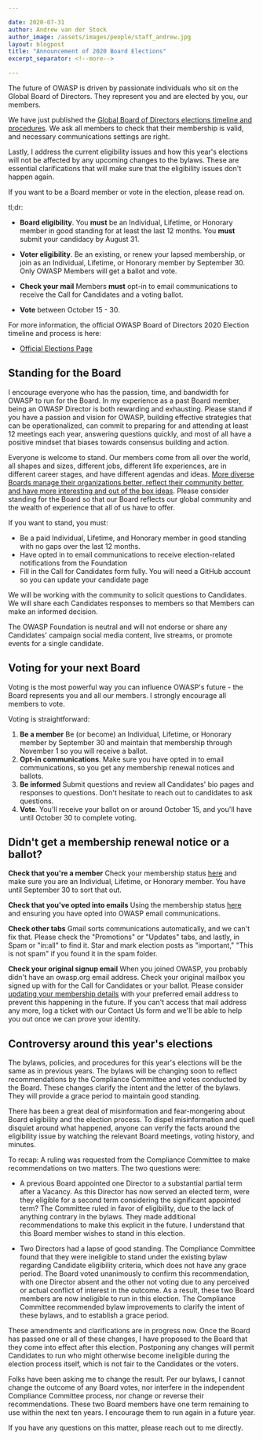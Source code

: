```yaml
---

date: 2020-07-31
author: Andrew van der Stock
author_image: /assets/images/people/staff_andrew.jpg
layout: blogpost
title: "Announcement of 2020 Board Elections"
excerpt_separator: <!--more-->

---
```


The future of OWASP is driven by passionate individuals who sit on the Global Board of Directors. They represent you and are elected by you, our members. 

We have just published the [Global Board of Directors elections timeline and procedures](https://owasp.org/www-board/elections/2020_elections). We ask all members to check that their membership is valid, and necessary communications settings are right.

Lastly, I address the current eligibility issues and how this year's elections will not be affected by any upcoming changes to the bylaws. These are essential clarifications that will make sure that the eligibility issues don't happen again. 

If you want to be a Board member or vote in the election, please read on.

<!--more-->
tl;dr:

* **Board eligibility**. You **must** be an Individual, Lifetime, or Honorary member in good standing for at least the last 12 months. You **must** submit your candidacy by August 31.

* **Voter eligibility**. Be an existing, or renew your lapsed membership, or join as an Individual, Lifetime, or Honorary member by September 30. Only OWASP Members will get a ballot and vote. 

* **Check your mail** Members **must** opt-in to email communications to receive the Call for Candidates and a voting ballot.

* **Vote** between October 15 - 30. 

For more information, the official OWASP Board of Directors 2020 Election timeline and process is here:
* [Official Elections Page](https://owasp.org/www-board/elections/2020_elections)

## Standing for the Board 

I encourage everyone who has the passion, time, and bandwidth for OWASP to run for the Board. In my experience as a past Board member, being an OWASP Director is both rewarding and exhausting. Please stand if you have a passion and vision for OWASP, building effective strategies that can be operationalized, can commit to preparing for and attending at least 12 meetings each year, answering questions quickly, and most of all have a positive mindset that biases towards consensus building and action.

Everyone is welcome to stand. Our members come from all over the world, all shapes and sizes, different jobs, different life experiences, are in different career stages, and have different agendas and ideas. [More diverse Boards manage their organizations better, reflect their community better, and have more interesting and out of the box ideas](https://www.councilofnonprofits.org/tools-resources/diversity-nonprofit-boards). Please consider standing for the Board so that our Board reflects our global community and the wealth of experience that all of us have to offer. 

If you want to stand, you must:

* Be a paid Individual, Lifetime, and Honorary member in good standing with no gaps over the last 12 months.  
* Have opted in to email communications to receive election-related notifications from the Foundation
* Fill in the Call for Candidates form fully. You will need a GitHub account so you can update your candidate page

We will be working with the community to solicit questions to Candidates. We will share each Candidates responses to members so that Members can make an informed decision. 

The OWASP Foundation is neutral and will not endorse or share any Candidates' campaign social media content, live streams, or promote events for a single candidate. 

## Voting for your next Board

Voting is the most powerful way you can influence OWASP's future - the Board represents you and all our members. I strongly encourage all members to vote. 

Voting is straightforward: 

1. **Be a member** Be (or become) an Individual, Lifetime, or Honorary member by September 30 and maintain that membership through November 1 so you will receive a ballot. 
2. **Opt-in communications**. Make sure you have opted in to email communications, so you get any membership renewal notices and ballots.
3. **Be informed** Submit questions and review all Candidates' bio pages and responses to questions. Don't hesitate to reach out to candidates to ask questions. 
3. **Vote**. You'll receive your ballot on or around October 15, and you'll have until October 30 to complete voting. 

## Didn't get a membership renewal notice or a ballot? 

**Check that you're a member**  Check your membership status [here](https://owasp.org/manage-membership/) and make sure you are an Individual, Lifetime, or Honorary member. You have until September 30 to sort that out. 

**Check that you've opted into emails** Using the membership status [here](https://owasp.org/manage-membership/) and ensuring you have opted into OWASP email communications. 

**Check other tabs** Gmail sorts communications automatically, and we can't fix that. Please check the "Promotions" or "Updates" tabs, and lastly, in Spam or "in:all" to find it. Star and mark election posts as "important," "This is not spam" if you found it in the spam folder.  

**Check your original signup email** When you joined OWASP, you probably didn't have an owasp.org email address. Check your original mailbox you signed up with for the Call for Candidates or your ballot. Please consider [updating your membership details](https://owasp.org/manage-membership/) with your preferred email address to prevent this happening in the future. If you can't access that mail address any more, log a ticket with our Contact Us form and we'll be able to help you out once we can prove your identity. 

## Controversy around this year's elections

The bylaws, policies, and procedures for this year's elections will be the same as in previous years. The bylaws will be changing soon to reflect recommendations by the Compliance Committee and votes conducted by the Board. These changes clarify the intent and the letter of the bylaws. They will provide a grace period to maintain good standing. 

There has been a great deal of misinformation and fear-mongering about Board eligibility and the election process. To dispel misinformation and quell disquiet around what happened, anyone can verify the facts around the eligibility issue by watching the relevant Board meetings, voting history, and minutes. 

To recap: A ruling was requested from the Compliance Committee to make recommendations on two matters. The two questions were:

* A previous Board appointed one Director to a substantial partial term after a Vacancy. As this Director has now served an elected term, were they eligible for a second term considering the significant appointed term? The Committee ruled in favor of eligibility, due to the lack of anything contrary in the bylaws. They made additional recommendations to make this explicit in the future. I understand that this Board member wishes to stand in this election. 

* Two Directors had a lapse of good standing. The Compliance Committee found that they were ineligible to stand under the existing bylaw regarding Candidate eligibility criteria, which does not have any grace period. The Board voted unanimously to confirm this recommendation, with one Director absent and the other not voting due to any perceived or actual conflict of interest in the outcome. As a result, these two Board members are now ineligible to run in this election. The Compliance Committee recommended bylaw improvements to clarify the intent of these bylaws, and to establish a grace period. 

These amendments and clarifications are in progress now. Once the Board has passed one or all of these changes, I have proposed to the Board that they come into effect after this election. Postponing any changes will permit Candidates to run who might otherwise become ineligible during the election process itself, which is not fair to the Candidates or the voters.

Folks have been asking me to change the result. Per our bylaws, I cannot change the outcome of any Board votes, nor interfere in the independent Compliance Committee process, nor change or reverse their recommendations. These two Board members have one term remaining to use within the next ten years. I encourage them to run again in a future year. 

If you have any questions on this matter, please reach out to me directly. 
